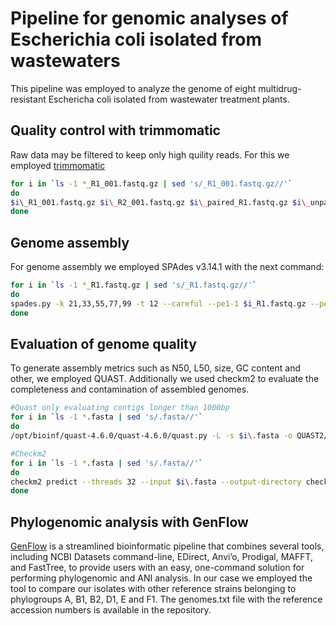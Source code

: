 # Pipeline for genomic analyses of Escherichia coli isolated from wastewaters
This pipeline was employed to analyze the genome of eight multidrug-resistant Eschericha coli isolated from wastewater treatment plants. 

## Quality control with trimmomatic
Raw data may be filtered to keep only high quility reads. For this we employed [trimmomatic](https://github.com/timflutre/trimmomatic) 

```bash
for i in `ls -1 *_R1_001.fastq.gz | sed 's/_R1_001.fastq.gz//'`
do 
$i\_R1_001.fastq.gz $i\_R2_001.fastq.gz $i\_paired_R1.fastq.gz $i\_unpaired_R1.fastq.gz  $i\_paired_R2.fastq.gz $i\_unpaired_R2.fastq.gz ILLUMINACLIP:adapters-PE.fa:2:30:10:2:True LEADING:3 TRAILING:3 MINLEN:36
done
```
## Genome assembly 
For genome assembly we employed SPAdes v3.14.1 with the next command:
```bash
for i in `ls -1 *_R1.fastq.gz | sed 's/_R1.fastq.gz//'`
do 
spades.py -k 21,33,55,77,99 -t 12 --careful --pe1-1 $i_R1.fastq.gz --pe1-2  $i_ R2.fastq.gz -o ../../ASSEMBLY/
done
```
## Evaluation of genome quality
To generate assembly metrics such as N50, L50, size, GC content and other, we employed QUAST. Additionally we used checkm2 to evaluate the completeness and contamination of assembled genomes. 

```bash
#Quast only evaluating contigs longer than 1000bp
for i in `ls -1 *.fasta | sed 's/.fasta//'`
do 
/opt/bioinf/quast-4.6.0/quast-4.6.0/quast.py -L -s $i\.fasta -o QUAST2/$i\ --min-contig 1000

#Checkm2
for i in `ls -1 *.fasta | sed 's/.fasta//'`
do
checkm2 predict --threads 32 --input $i\.fasta --output-directory checkm2/$i
done
```
## Phylogenomic analysis with GenFlow 
[GenFlow](https://github.com/braddmg/GenFlow) is a streamlined bioinformatic pipeline that combines several tools, including NCBI Datasets command-line, EDirect, Anvi’o, Prodigal, MAFFT, and FastTree, to provide users with an easy, one-command solution for performing phylogenomic and ANI analysis. In our case we employed the tool to compare our isolates with other reference strains belonging to phylogroups A, B1, B2, D1, E and F1. The genomes.txt file with the reference accession numbers is available in the repository. 



